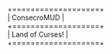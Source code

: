 +===================+<br/>
|    ConsecroMUD    |<br/>
+===================+<br/>
|  Land of Curses!  |<br/>
+===================+<br/>


